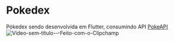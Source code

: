 # Pokedex

Pókedex sendo desenvolvida em Flutter, consumindo API [PokeAPI](https://pokeapi.co/) 
<br>
![Vídeo-sem-título-‐-Feito-com-o-Clipchamp](https://github.com/Joaoalen98/PokedexFlutter/assets/89602176/7ae96d3b-b574-4b20-ad2d-11cee3d1c09d)
